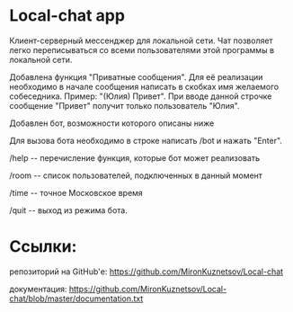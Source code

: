 # Local-chat app
Клиент-серверный мессенджер для локальной сети.
Чат позволяет легко переписываться со всеми пользователями этой программы в локальной сети. 

Добавлена функция "Приватные сообщения". Для её реализации необходимо в начале сообщения написать в скобках имя желаемого собеседника. Пример: "(Юлия) Привет". При вводе данной строчке сообщение "Привет" получит только пользователь "Юлия". 

Добавлен бот, возможности которого описаны ниже

Для вызова бота необходимо в строке написать /bot и нажать "Enter". 

/help  -- перечисление функция, которые бот может реализовать

/room  -- список пользователей, подключенных в данный момент 

/time  -- точное Московское время

/quit  -- выход из режима бота. 

# Ссылки:
репозиторий на GitHub'е: https://github.com/MironKuznetsov/Local-chat

документация: https://github.com/MironKuznetsov/Local-chat/blob/master/documentation.txt
